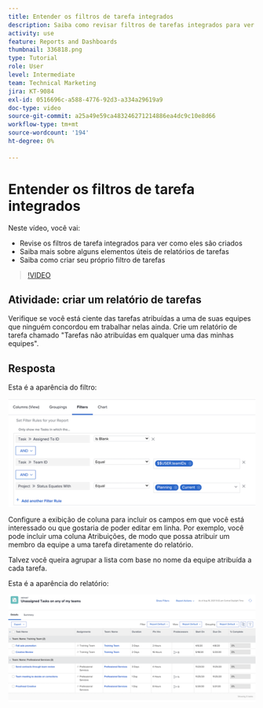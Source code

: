 ```yaml
---
title: Entender os filtros de tarefa integrados
description: Saiba como revisar filtros de tarefas integrados para ver como eles são criados e criar seu próprio filtro de tarefas no Workfront.
activity: use
feature: Reports and Dashboards
thumbnail: 336818.png
type: Tutorial
role: User
level: Intermediate
team: Technical Marketing
jira: KT-9084
exl-id: 0516696c-a588-4776-92d3-a334a29619a9
doc-type: video
source-git-commit: a25a49e59ca483246271214886ea4dc9c10e8d66
workflow-type: tm+mt
source-wordcount: '194'
ht-degree: 0%

---
```


# Entender os filtros de tarefa integrados

Neste vídeo, você vai:

* Revise os filtros de tarefa integrados para ver como eles são criados
* Saiba mais sobre alguns elementos úteis de relatórios de tarefas
* Saiba como criar seu próprio filtro de tarefas

>[!VIDEO](https://video.tv.adobe.com/v/336818/?quality=12&learn=on)

## Atividade: criar um relatório de tarefas

Verifique se você está ciente das tarefas atribuídas a uma de suas equipes que ninguém concordou em trabalhar nelas ainda. Crie um relatório de tarefa chamado &quot;Tarefas não atribuídas em qualquer uma das minhas equipes&quot;.

## Resposta

Esta é a aparência do filtro:

![Uma imagem da tela para criar um filtro de tarefa](assets/opening-built-in-task-filters-1.png)

Configure a exibição de coluna para incluir os campos em que você está interessado ou que gostaria de poder editar em linha. Por exemplo, você pode incluir uma coluna Atribuições, de modo que possa atribuir um membro da equipe a uma tarefa diretamente do relatório.

Talvez você queira agrupar a lista com base no nome da equipe atribuída a cada tarefa.

Esta é a aparência do relatório:

![Uma imagem de um relatório de tarefa](assets/opening-built-in-task-filters-2.png)
